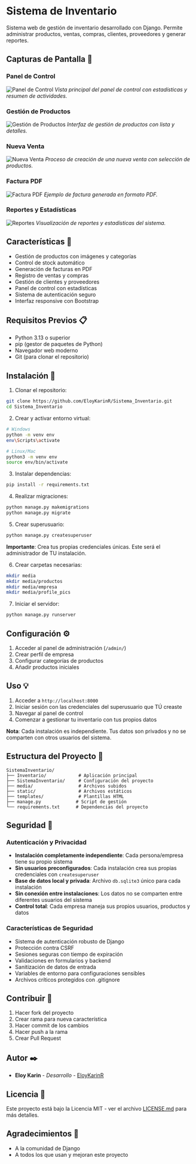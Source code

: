 # Sistema de Inventario

Sistema web de gestión de inventario desarrollado con Django. Permite administrar productos, ventas, compras, clientes, proveedores y generar reportes.

## Capturas de Pantalla 📸

### Panel de Control
![Panel de Control](screenshots/panel_control.png)
*Vista principal del panel de control con estadísticas y resumen de actividades.*

### Gestión de Productos
![Gestión de Productos](screenshots/productos.png)
*Interfaz de gestión de productos con lista y detalles.*

### Nueva Venta
![Nueva Venta](screenshots/nueva_venta.png)
*Proceso de creación de una nueva venta con selección de productos.*

### Factura PDF
![Factura PDF](screenshots/admin_facturas.png)
*Ejemplo de factura generada en formato PDF.*

### Reportes y Estadísticas
![Reportes](screenshots/reporte_inventario.png)
*Visualización de reportes y estadísticas del sistema.*

## Características 🚀

- Gestión de productos con imágenes y categorías
- Control de stock automático
- Generación de facturas en PDF
- Registro de ventas y compras
- Gestión de clientes y proveedores
- Panel de control con estadísticas
- Sistema de autenticación seguro
- Interfaz responsive con Bootstrap

## Requisitos Previos 📋

- Python 3.13 o superior
- pip (gestor de paquetes de Python)
- Navegador web moderno
- Git (para clonar el repositorio)

## Instalación 🔧

1. Clonar el repositorio:
```bash
git clone https://github.com/EloyKarinR/Sistema_Inventario.git
cd Sistema_Inventario
```

2. Crear y activar entorno virtual:
```bash
# Windows
python -m venv env
env\Scripts\activate

# Linux/Mac
python3 -m venv env
source env/bin/activate
```

3. Instalar dependencias:
```bash
pip install -r requirements.txt
```

4. Realizar migraciones:
```bash
python manage.py makemigrations
python manage.py migrate
```

5. Crear superusuario:
```bash
python manage.py createsuperuser
```
**Importante**: Crea tus propias credenciales únicas. Este será el administrador de TU instalación.

6. Crear carpetas necesarias:
```bash
mkdir media
mkdir media/productos
mkdir media/empresa
mkdir media/profile_pics
```

7. Iniciar el servidor:
```bash
python manage.py runserver
```

## Configuración ⚙️

1. Acceder al panel de administración (`/admin/`)
2. Crear perfil de empresa
3. Configurar categorías de productos
4. Añadir productos iniciales

## Uso 💡

1. Acceder a `http://localhost:8000`
2. Iniciar sesión con las credenciales del superusuario que TÚ creaste
3. Navegar al panel de control
4. Comenzar a gestionar tu inventario con tus propios datos

**Nota**: Cada instalación es independiente. Tus datos son privados y no se comparten con otros usuarios del sistema.

## Estructura del Proyecto 📁

```
SistemaInventario/
├── Inventario/            # Aplicación principal
├── SistemaInventario/     # Configuración del proyecto
├── media/                 # Archivos subidos
├── static/                # Archivos estáticos
├── templates/             # Plantillas HTML
├── manage.py             # Script de gestión
└── requirements.txt      # Dependencias del proyecto
```

## Seguridad 🔐

### Autenticación y Privacidad
- **Instalación completamente independiente**: Cada persona/empresa tiene su propio sistema
- **Sin usuarios preconfigurados**: Cada instalación crea sus propias credenciales con `createsuperuser`
- **Base de datos local y privada**: Archivo `db.sqlite3` único para cada instalación
- **Sin conexión entre instalaciones**: Los datos no se comparten entre diferentes usuarios del sistema
- **Control total**: Cada empresa maneja sus propios usuarios, productos y datos

### Características de Seguridad
- Sistema de autenticación robusto de Django
- Protección contra CSRF
- Sesiones seguras con tiempo de expiración
- Validaciones en formularios y backend
- Sanitización de datos de entrada
- Variables de entorno para configuraciones sensibles
- Archivos críticos protegidos con .gitignore

## Contribuir 🤝

1. Hacer fork del proyecto
2. Crear rama para nueva característica
3. Hacer commit de los cambios
4. Hacer push a la rama
5. Crear Pull Request

## Autor ✒️

* **Eloy Karin** - *Desarrollo* - [EloyKarinR](https://github.com/EloyKarinR)

## Licencia 📄

Este proyecto está bajo la Licencia MIT - ver el archivo [LICENSE.md](LICENSE.md) para más detalles.

## Agradecimientos 🎁

* A la comunidad de Django
* A todos los que usan y mejoran este proyecto
 
